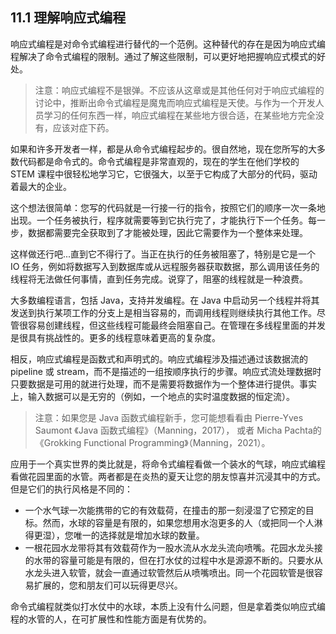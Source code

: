 ## 11.1 理解响应式编程

响应式编程是对命令式编程进行替代的一个范例。这种替代的存在是因为响应式编程解决了命令式编程的限制。通过了解这些限制，可以更好地把握响应式模式的好处。

> 注意：响应式编程不是银弹。不应该从这章或是其他任何对于响应式编程的讨论中，推断出命令式编程是魔鬼而响应式编程是天使。与作为一个开发人员学习的任何东西一样，响应式编程在某些地方很合适，在某些地方完全没有，应该对症下药。

如果和许多开发者一样，都是从命令式编程起步的。很自然地，现在您所写的大多数代码都是命令式的。命令式编程是非常直观的，现在的学生在他们学校的 STEM 课程中很轻松地学习它，它很强大，以至于它构成了大部分的代码，驱动着最大的企业。

这个想法很简单：您写的代码就是一行接一行的指令，按照它们的顺序一次一条地出现。一个任务被执行，程序就需要等到它执行完了，才能执行下一个任务。每一步，数据都需要完全获取到了才能被处理，因此它需要作为一个整体来处理。

这样做还行吧...直到它不得行了。当正在执行的任务被阻塞了，特别是它是一个 IO 任务，例如将数据写入到数据库或从远程服务器获取数据，那么调用该任务的线程将无法做任何事情，直到任务完成。说穿了，阻塞的线程就是一种浪费。

大多数编程语言，包括 Java，支持并发编程。在 Java 中启动另一个线程并将其发送到执行某项工作的分支上是相当容易的，而调用线程则继续执行其他工作。尽管很容易创建线程，但这些线程可能最终会阻塞自己。在管理在多线程里面的并发是很具有挑战性的。更多的线程意味着更高的复杂度。

相反，响应式编程是函数式和声明式的。响应式编程涉及描述通过该数据流的 pipeline 或 stream，而不是描述的一组按顺序执行的步骤。响应式流处理数据时只要数据是可用的就进行处理，而不是需要将数据作为一个整体进行提供。事实上，输入数据可以是无穷的（例如，一个地点的实时温度数据的恒定流）。

>注意：如果您是 Java 函数式编程新手，您可能想看看由 Pierre-Yves Saumont 《Java 函数式编程》（Manning，2017），
或者 Micha Pachta的 《Grokking Functional Programming》（Manning，2021）。

应用于一个真实世界的类比就是，将命令式编程看做一个装水的气球，响应式编程看做花园里面的水管。两者都是在炎热的夏天让您的朋友惊喜并沉浸其中的方式。但是它们的执行风格是不同的：

* 一个水气球一次能携带的它的有效载荷，在撞击的那一刻浸湿了它预定的目标。然而，水球的容量是有限的，如果您想用水泡更多的人（或把同一个人淋得更湿），您唯一的选择就是增加水球的数量。
* 一根花园水龙带将其有效载荷作为一股水流从水龙头流向喷嘴。花园水龙头接的水带的容量可能是有限的，但在打水仗的过程中水是源源不断的。只要水从水龙头进入软管，就会一直通过软管然后从喷嘴喷出。同一个花园软管是很容易扩展的，您和朋友们可以玩得更尽兴。

命令式编程就类似打水仗中的水球，本质上没有什么问题，但是拿着类似响应式编程的水管的人，在可扩展性和性能方面是有优势的。


